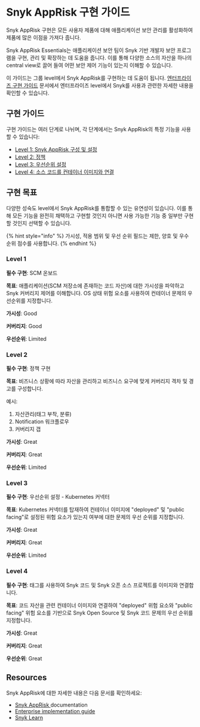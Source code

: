 # Snyk AppRisk 구현 가이드

Snyk AppRisk 구현은 모든 사용자 제품에 대해 애플리케이션 보안 관리를 활성화하여 제품에 많은 이점을 가져다 줍니다.

Snyk AppRisk Essentials는 애플리케이션 보안 팀이 Snyk 기반 개발자 보안 프로그램을 구현, 관리 및 확장하는 데 도움을 줍니다. 이를 통해 다양한 소스의 자산을 하나의 central view로 끌어 들여 어떤 보안 제어 기능이 있는지 이해할 수 있습니다.

이 가이드는 그룹 level에서 Snyk AppRisk를 구현하는 데 도움이 됩니다. [엔터프라이즈 구현 가이드](../../../implement-snyk/enterprise-implementation-guide/) 문서에서 엔터프라이즈 level에서 Snyk를 사용과 관련한 자세한 내용을 확인할 수 있습니다.

## 구현 가이드

구현 가이드는 여러 단계로 나뉘며, 각 단계에서는 Snyk AppRisk의 특정 기능을 사용할 수 있습니다:

* [Level 1: Snyk AppRisk 구성 및 설정](level-1-configure-snyk-apprisk-and-setup-integrations.md)
* [Level 2: 정책](level-2-policies.md)
* [Level 3: 우선순위 설정](level-3-prioritization-setup.md)
* [Level 4: 소스 코드를 컨테이너 이미지와 연결](level-4-associate-the-source-code-with-the-container-images.md)

## 구현 목표

다양한 성숙도 level에서 Snyk AppRisk를 통합할 수 있는 유연성이 있습니다. 이를 통해 모든 기능을 완전히 채택하고 구현할 것인지 아니면 사용 가능한 기능 중 일부만 구현할 것인지 선택할 수 있습니다.

{% hint style="info" %}
가시성, 적용 범위 및 우선 순위 필드는 제한, 양호 및 우수 순위 점수를 사용합니다.
{% endhint %}

### Level 1

**필수 구현**: SCM 온보드

**목표**: 애플리케이션(SCM 저장소에 존재하는 코드 자산)에 대한 가시성을 파악하고 Snyk 커버리지 제어를 이해합니다. OS 상태 위험 요소를 사용하여 컨테이너 문제의 우선순위를 지정합니다.

**가시성**: Good

**커버리지**: Good

**우선순위**: Limited

### Level 2

**필수 구현**: 정책 구현

**목표**: 비즈니스 상황에 따라 자산을 관리하고 비즈니스 요구에 맞게 커버리지 격차 및 경고를 구성합니다.

예시:

1. 자산관리(태그 부착, 분류)
2. Notification 워크플로우
3. 커버리지 갭

**가시성**: Great

**커버리지**: Great

**우선순위**: Limited

### Level 3

**필수 구현**: 우선순위 설정 - Kubernetes 커넥터

**목표**: Kubernetes 커넥터를 탑재하여 컨테이너 이미지에 "deployed" 및 "public facing"로 설정된 위험 요소가 있는지 여부에 대한 문제의 우선 순위를 지정합니다.

**가시성**: Great

**커버리지**: Great

**우선순위**: Limited

### Level 4

**필수 구현**: 태그를 사용하여 Snyk 코드 및 Snyk 오픈 소스 프로젝트를 이미지와 연결합니다.

**목표**: 코드 자산을 관련 컨테이너 이미지와 연결하여 "deployed" 위험 요소와 "public facing" 위험 요소를 기반으로 Snyk Open Source 및 Snyk 코드 문제의 우선 순위를 지정합니다.

**가시성**: Great

**커버리지**: Great

**우선순위**: Great

## Resources

Snyk AppRisk에 대한 자세한 내용은 다음 문서를 확인하세요:

* [Snyk AppRisk ](../getting-started-with-snyk-apprisk.md)documentation
* [Enterprise implementation guide](../../../implement-snyk/enterprise-implementation-guide/)
* [Snyk Learn](https://learn.snyk.io/)

